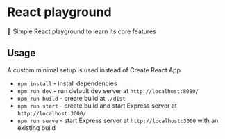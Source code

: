 # React playground

🧪 Simple React playground to learn its core features

## Usage

A custom minimal setup is used instead of Create React App

-   `npm install` - install dependencies
-   `npm run dev` - run default dev server at `http://localhost:8080/`
-   `npm run build` - create build at `./dist`
-   `npm run start` - create build and start Express server at `http://localhost:3000/`
-   `npm run serve` - start Express server at `http://localhost:3000` with an existing build

